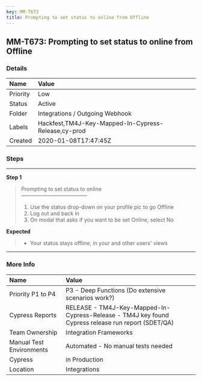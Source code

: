 ```yaml
---
key: MM-T673
title: Prompting to set status to online from Offline
---
```


## MM-T673: Prompting to set status to online from Offline

### Details

| Name     | Value                                               |
| :------- | :-------------------------------------------------- |
| Priority | Low                                                 |
| Status   | Active                                              |
| Folder   | Integrations / Outgoing Webhook                     |
| Labels   | Hackfest,TM4J-Key-Mapped-In-Cypress-Release,cy-prod |
| Created  | 2020-01-08T17:47:45Z                                |

### Steps

<hr/>

**Step 1**

> <article>Prompting to set status to online<br>–––––––––––––––––––––––––<ol><li>Use the status drop-down on your profile pic to go Offline</li><li>Log out and back in</li><li>On modal that asks if you want to be set Online, select No</li></ol></article>

**Expected**

> <article><ul><li>Your status stays offline, in your and other users' views</li></ul></article>

<hr/>

### More Info

| Name                     | Value                                                                                              |
| :----------------------- | :------------------------------------------------------------------------------------------------- |
| Priority P1 to P4        | P3 - Deep Functions (Do extensive scenarios work?)                                                 |
| Cypress Reports          | RELEASE - TM4J-Key-Mapped-In-Cypress-Release - TM4J key found Cypress release run report (SDET/QA) |
| Team Ownership           | Integration Frameworks                                                                             |
| Manual Test Environments | Automated - No manual tests needed                                                                 |
| Cypress                  | in Production                                                                                      |
| Location                 | Integrations                                                                                       |
